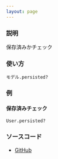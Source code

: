 ```yaml
---
layout: page
---
```

### 説明
保存済みかチェック

### 使い方
    モデル.persisted?

### 例
#### 保存済みチェック
    User.persisted?

### ソースコード
* [GitHub](https://github.com/rails/rails/blob/f33d52c95217212cbacc8d5e44b5a8e3cdc6f5b3/activemodel/lib/active_model/model.rb#L95)